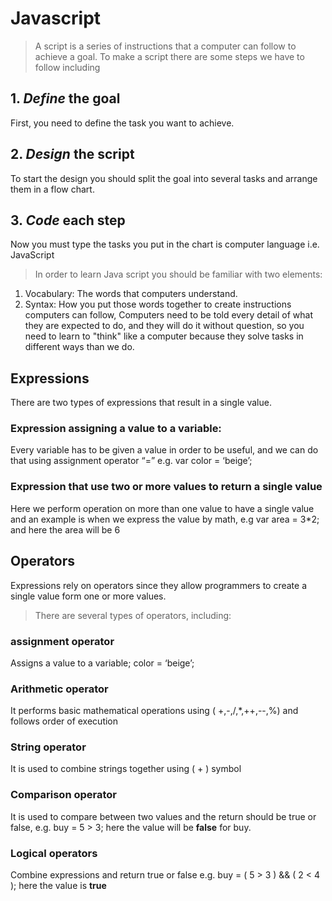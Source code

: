 # Javascript
>A script is a series of instructions that a computer can follow to achieve a goal.
>To make a script there are some steps we have to follow including
## 1. *Define* the goal
First, you need to define the task you want to
achieve.
## 2. *Design* the script
To start the design you should split the goal into several tasks and arrange them in a flow chart.
## 3. *Code* each step
Now you must type the tasks you put in the chart is computer language i.e. JavaScript

>In order to learn Java script you should be familiar with two elements:
1. Vocabulary: The words that computers understand.
2. Syntax: How you put those words together to create instructions computers can follow, Computers need to be told every detail of what they are expected to do, and they will do it without question, so you need to learn to "think" like a computer because they solve tasks in different ways than we do.

## Expressions
There are two types of expressions that result in a single value.

### Expression assigning a value to a variable:
Every variable has to be given a value in order to be useful, and we can do that using assignment operator “=” e.g. var color = ‘beige’;
### Expression that use two or more values to return a single value
Here we perform operation on more than one value to have a single value and an example is when we express the value by math, e.g  var area = 3*2; and here the area will be 6
## Operators
Expressions rely on operators since they allow programmers to create a single value form one or more values.
>There are several types of operators, including:
### assignment operator
Assigns a value to a variable; color = ‘beige’;
### Arithmetic operator 
It performs basic mathematical operations using ( +,-,/,*,++,--,%) and follows order of execution
### String operator
It is used to combine strings together using ( + ) symbol 
### Comparison operator
It is used to compare between two values and the return should be true or false, e.g. buy = 5 > 3; here the value will be **false** for buy.
### Logical operators 
Combine expressions and return true or false e.g. buy = ( 5 > 3 ) && ( 2 < 4 ); here the value is **true** 

